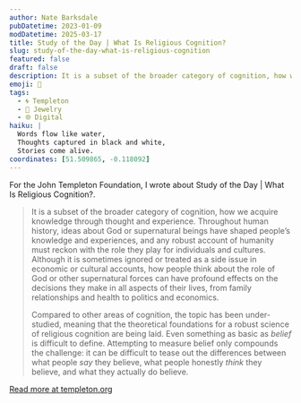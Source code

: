 ```yaml
---
author: Nate Barksdale
pubDatetime: 2023-01-09
modDatetime: 2025-03-17
title: Study of the Day | What Is Religious Cognition?
slug: study-of-the-day-what-is-religious-cognition
featured: false
draft: false
description: It is a subset of the broader category of cognition, how we acquire knowledge through thought and experience. Throughout human history, ideas about God or super...
emoji: 📝
tags:
  - 🌀 Templeton
  - 💎 Jewelry
  - 🌐 Digital
haiku: |
  Words flow like water,
  Thoughts captured in black and white,
  Stories come alive.
coordinates: [51.509865, -0.118092]
---
```


For the John Templeton Foundation, I wrote about Study of the Day | What Is Religious Cognition?.

> It is a subset of the broader category of cognition, how we acquire knowledge through thought and experience. Throughout human history, ideas about God or supernatural beings have shaped people’s knowledge and experiences, and any robust account of humanity must reckon with the role they play for individuals and cultures. Although it is sometimes ignored or treated as a side issue in economic or cultural accounts, how people think about the role of God or other supernatural forces can have profound effects on the decisions they make in all aspects of their lives, from family relationships and health to politics and economics.
>
> Compared to other areas of cognition, the topic has been under-studied, meaning that the theoretical foundations for a robust science of religious cognition are being laid. Even something as basic as *belief* is difficult to define. Attempting to measure belief only compounds the challenge: it can be difficult to tease out the differences between what people *say* they believe, what people honestly *think* they believe, and what they actually do believe.

[Read more at templeton.org](https://www.templeton.org/news/what-is-religious-cognition)
